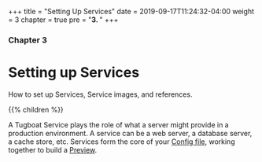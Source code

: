 +++
title = "Setting Up Services"
date = 2019-09-17T11:24:32-04:00
weight = 3
chapter = true
pre = "<b>3. </b>"
+++

### Chapter 3

# Setting up Services

How to set up Services, Service images, and references.

{{% children  %}}

A Tugboat Service plays the role of what a server might provide in a production
environment. A service can be a web server, a database server, a cache store,
etc. Services form the core of your
[Config file](../setting-up-tugboat/index.md#create-a-tugboat-config-file),
working together to build a [Preview](../building-a-preview/index.md).
